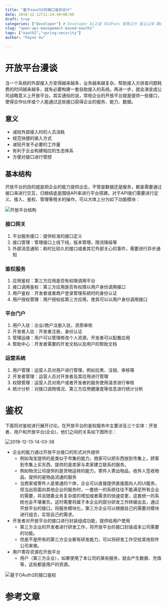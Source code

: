 ```yaml
---
title: "基于oauth2的接口鉴权设计"
date: 2018-12-12T11:24:44+08:00
draft: true
categories: ["Developer"] # Developer AI之遥 科幻Fans 智慧之光 星云尘埃 酷cool玩
slug: "open-api-management-based-oauth2"
tags: ["oauth2","spring-security"]
author: "Payne Xu"

---
```

# 开放平台漫谈

当一个系统的外部接入方变得越来越多，业务越来越复杂，帮助接入方排查问题耗费的时间越来越多，就有必要构建一套自助接入的系统。再进一步，就会演变成公司战略意义上开放平台。其实通俗的说，常规企业的开放平台就是提供一些接口，使得合作伙伴或个人能通过这些接口获得企业的服务、能力、数据。

## 意义

- 减轻外部接入时的人员消耗
- 规范快捷的接入方式
- 减轻开发不必要的工作量
- 有利于企业构建相应的生态体系
- 方便对接口进行管控

## 基本结构

开放平台的目的就是把企业的能力提供出去，不管是数据还是服务，都是需要通过接口来进行交互，归根结底是围绕API来进行平台搭建。对于API我们需要进行定义、接入、鉴权、管理等相关的操作，可以大体上分为如下功能模块：


![开放平台结构](https://storage.blog.fliaping.com/20181212/2018-12-12-20-57-54.png)

### 接口网关

1. 平台服务接口：提供标准的接口定义
2. 接口管理：管理接口上线下线，版本管理，限流降级等
3. 外部消息通知：耗时比较久的接口或者其它外部关心的事件，需要进行异步通知

### 鉴权服务

1. 应用鉴权：第三方应用是否有权限调用平台
2. 接口调用鉴权：第三方应用是否有权限以用户身份调用接口
3. 用户鉴权：开发者或者商户登录管理系统时的身份认证
4. 用户授权管理：用户授权给第三方应用，使其可以以用户身份调用接口

### 平台门户

1. 用户入驻：企业/商户注册入驻，资质审核
2. 开发者入驻：开发者注册，身份认证
3. 管理运维：用户可以管理修改个人资源，开发者可以配置应用
4. 帮助中心：开发者需要的开发文档以及用户的帮助文档

### 运营系统

1. 用户管理：运营人员对用户进行管理，例如拉黑、注销、审核等
2. 开发者管理：运营人员对开发者及其应用进行管理
3. 权限管理：运营人员对用户或者开发者的服务使用请求进行审核
4. 统计分析：对接口调用情况、第三方应用健康度等信息进行统计分析

# 鉴权

下面将对鉴权进行展开讨论。在开放平台的鉴权服务中主要涉及三个实体：开发者、用户和开放平台(企业)，他们之间的关系如下图所示：

![2018-12-13-14-03-38](https://storage.blog.fliaping.com/20181213/2018-12-13-14-03-38.png)

- 企业的能力通过开放平台接口的形式对外提供
  - 例如淘宝提供的是类似于市集的能力，商家可以把东西放到市集上，顾客到市集上买东西，提供的是卖家与卖家建立联系的服务。
  - 例如物流公司提供的是货物运转的能力，寄件人寄出物品，收件人签收物品，提供的是物品流通的服务
  - 当商家或寄件人是普通的个体，企业可以直接提供直接面向人的UI服务，但当出现面向其他企业的服务时，一套统一的系统往往不能满足所有企业的需要，并且随着业务复杂度的增加或者需求的快速变更，这套统一的系统也会不堪重负。这时需要将属于本企业的部分研发工作转嫁出去，通过开放平台的接口，将服务模块化，第三方企业可以根据自己的需要对模块进行组合，实现自己的需求。
- 开发者对开放平台的接口进行封装组成功能，提供给用户使用
  - 第三方企业的开发者进行研发工作，将开放平台的接口封装成本公司需要的功能。
  - 但是不是所有的第三方企业都有研发能力，可以将研发工作交给其他软件公司来做。
- 用户寄存资源在开放平台
  - 用户（第三方企业），如果使用了本公司的某些服务，就会产生数据、充值等，这些都是用户的资源。



![基于OAuth2的接口鉴权](https://storage.blog.fliaping.com/20181212/2018-12-12-21-02-12.png)

# 参考文章
